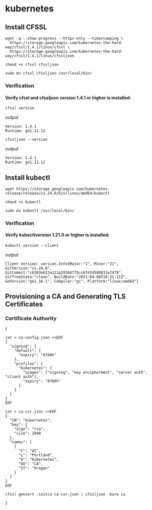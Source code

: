 # kubernetes
## Install CFSSL
```
wget -q --show-progress --https-only --timestamping \
  https://storage.googleapis.com/kubernetes-the-hard-way/cfssl/1.4.1/linux/cfssl \
  https://storage.googleapis.com/kubernetes-the-hard-way/cfssl/1.4.1/linux/cfssljson
```
```
chmod +x cfssl cfssljson
```
```
sudo mv cfssl cfssljson /usr/local/bin/
```
### Verification
#### Verify cfssl and cfssljson version 1.4.1 or higher is installed:
```
cfssl version
```
output
```
Version: 1.4.1
Runtime: go1.12.12
```
```
cfssljson --version
```
output
```
Version: 1.4.1
Runtime: go1.12.12
```

## Install kubectl
```
wget https://storage.googleapis.com/kubernetes-release/release/v1.24.0/bin/linux/amd64/kubectl
```
```
chmod +x kubectl
```
```
sudo mv kubectl /usr/local/bin/
```
### Verification
#### Verify kubectlversion 1.21.0 or higher is installed:
```
kubectl version --client
```
output
```
Client Version: version.Info{Major:"1", Minor:"21", GitVersion:"v1.24.0", GitCommit:"cb303e613a121a29364f75cc67d3d580833a7479", GitTreeState:"clean", BuildDate:"2021-04-08T16:31:21Z", GoVersion:"go1.16.1", Compiler:"gc", Platform:"linux/amd64"}
```
## Provisioning a CA and Generating TLS Certificates
### Certificate Authority
```
{

cat > ca-config.json <<EOF
{
  "signing": {
    "default": {
      "expiry": "8760h"
    },
    "profiles": {
      "kubernetes": {
        "usages": ["signing", "key encipherment", "server auth", "client auth"],
        "expiry": "8760h"
      }
    }
  }
}
EOF

cat > ca-csr.json <<EOF
{
  "CN": "Kubernetes",
  "key": {
    "algo": "rsa",
    "size": 2048
  },
  "names": [
    {
      "C": "US",
      "L": "Portland",
      "O": "Kubernetes",
      "OU": "CA",
      "ST": "Oregon"
    }
  ]
}
EOF

cfssl gencert -initca ca-csr.json | cfssljson -bare ca

}
```
